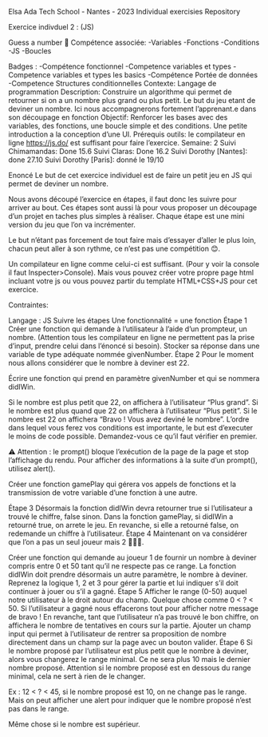 Elsa
Ada Tech School - Nantes - 2023
Individual exercisies Repository

Exercice indivduel 2 : (JS)

Guess a number 🔢
Compétence associée: -Variables -Fonctions -Conditions -JS -Boucles

Badges : -Compétence fonctionnel -Competence variables et types -Competence variables et types les basics -Compétence Portée de données -Competence Structures conditionnelles Contexte: Langage de programmation Description: Construire un algorithme qui permet de retourner si on a un nombre plus grand ou plus petit. Le but du jeu etant de deviner un nombre. Ici nous accompagnerons fortement l’apprenant.e dans son découpage en fonction Objectif: Renforcer les bases avec des variables, des fonctions, une boucle simple et des conditions. Une petite introduction a la conception d’une UI. Prérequis outils: le compilateur en ligne https://js.do/ est suffisant pour faire l’exercice. Semaine: 2 Suivi Chimamandas: Done 15.6 Suivi Claras: Done 16.2 Suivi Dorothy [Nantes]: done 27.10 Suivi Dorothy [Paris]: donné le 19/10

Enoncé
Le but de cet exercice individuel est de faire un petit jeu en JS qui permet de deviner un nombre.

Nous avons découpé l’exercice en étapes, il faut donc les suivre pour arriver au bout. Ces étapes sont aussi là pour vous proposer un découpage d’un projet en taches plus simples à réaliser. Chaque étape est une mini version du jeu que l’on va incrémenter.

Le but n’étant pas forcement de tout faire mais d’essayer d’aller le plus loin, chacun peut aller à son rythme, ce n’est pas une compétition 😊.

Un compilateur en ligne comme celui-ci est suffisant. (Pour y voir la console il faut Inspecter>Console). Mais vous pouvez créer votre propre page html incluant votre js ou vous pouvez partir du template HTML+CSS+JS pour cet exercice.

Contraintes:

Langage : JS
Suivre les étapes
Une fonctionnalité = une fonction
Étape 1
Créer une fonction qui demande à l’utilisateur à l’aide d’un prompteur, un nombre. (Attention tous les compilateur en ligne ne permettent pas la prise d’input, prendre celui dans l’énoncé si besoin).
Stocker sa réponse dans une variable de type adéquate nommée givenNumber.
Étape 2
Pour le moment nous allons considérer que le nombre à deviner est 22.

Écrire une fonction qui prend en paramètre givenNumber et qui se nommera didIWin.

Si le nombre est plus petit que 22, on affichera à l’utilisateur “Plus grand”.
Si le nombre est plus quand que 22 on affichera à l’utilisateur “Plus petit”.
Si le nombre est 22 on affichera “Bravo ! Vous avez deviné le nombre”.
L’ordre dans lequel vous ferez vos conditions est importante, le but est d’executer le moins de code possible. Demandez-vous ce qu’il faut vérifier en premier.

⚠️ Attention : le prompt() bloque l’exécution de la page de la page et stop l’affichage du rendu. Pour afficher des informations à la suite d’un prompt(), utilisez alert().

Créer une fonction gamePlay qui gérera vos appels de fonctions et la transmission de votre variable d’une fonction à une autre.

Étape 3
Désormais la fonction didIWin devra retourner true si l’utilisateur a trouvé le chiffre, false sinon.
Dans la fonction gamePlay, si didIWin a retourné true, on arrete le jeu. En revanche, si elle a retourné false, on redemande un chiffre à l’utilisateur.
Étape 4
Maintenant on va considérer que l’on a pas un seul joueur mais 2 🧑‍🤝‍🧑.

Créer une fonction qui demande au joueur 1 de fournir un nombre à deviner compris entre 0 et 50 tant qu’il ne respecte pas ce range.
La fonction didIWin doit prendre désormais un autre paramètre, le nombre à deviner.
Reprenez la logique 1, 2 et 3 pour gérer la partie et lui indiquer s’il doit continuer à jouer ou s’il a gagné.
Étape 5
Afficher le range (0-50) auquel notre utilisateur à le droit autour du champ. Quelque chose comme 0 < ? < 50.
Si l’utilisateur a gagné nous effacerons tout pour afficher notre message de bravo !
En revanche, tant que l’utilisateur n’a pas trouvé le bon chiffre, on affichera le nombre de tentatives en cours sur la partie.
Ajouter un champ input qui permet à l’utilisateur de rentrer sa proposition de nombre directement dans un champ sur la page avec un bouton valider.
Étape 6
Si le nombre proposé par l’utilisateur est plus petit que le nombre à deviner, alors vous changerez le range minimal. Ce ne sera plus 10 mais le dernier nombre proposé. Attention si le nombre proposé est en dessous du range minimal, cela ne sert à rien de le changer.

Ex : 12 < ? < 45, si le nombre proposé est 10, on ne change pas le range. Mais on peut afficher une alert pour indiquer que le nombre proposé n’est pas dans le range.

Même chose si le nombre est supérieur.